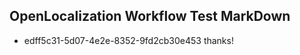 ## OpenLocalization Workflow Test MarkDown
* edff5c31-5d07-4e2e-8352-9fd2cb30e453 thanks!

<!--HONumber=Aug16_HO4-->


